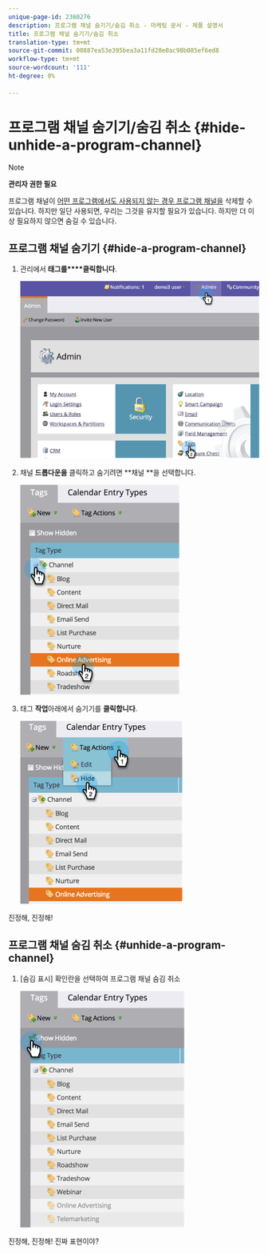 ```yaml
---
unique-page-id: 2360276
description: 프로그램 채널 숨기기/숨김 취소 - 마케팅 문서 - 제품 설명서
title: 프로그램 채널 숨기기/숨김 취소
translation-type: tm+mt
source-git-commit: 00887ea53e395bea3a11fd28e0ac98b085ef6ed8
workflow-type: tm+mt
source-wordcount: '111'
ht-degree: 0%

---
```



# 프로그램 채널 숨기기/숨김 취소 {#hide-unhide-a-program-channel}

>[!NOTE]
>
>**관리자 권한 필요**

프로그램 채널이 [어떤 프로그램에서도 사용되지 않는 경우 프로그램 채널을](delete-a-program-channel.md) 삭제할 수 있습니다.  하지만 일단 사용되면, 우리는 그것을 유지할 필요가 있습니다.  하지만 더 이상 필요하지 않으면 숨길 수 있습니다.

## 프로그램 채널 숨기기 {#hide-a-program-channel}

1. 관리에서 **태그를****클릭합니다**.

   ![](assets/image2014-9-24-15-3a45-3a7.png)

1. 채널 **드롭다운을** 클릭하고 숨기려면 **채널 **을 선택합니다.

   ![](assets/image2014-9-24-15-3a45-3a41.png)

1. 태그 **작업**&#x200B;아래에서 숨기기를 **클릭합니다**.

   ![](assets/image2014-9-24-15-3a46-3a22.png)

진정해, 진정해!

## 프로그램 채널 숨김 취소 {#unhide-a-program-channel}

1. [숨김 표시] 확인란을 선택하여 프로그램 채널 숨김 취소

   ![](assets/image2014-9-24-15-3a47-3a24.png)

진정해, 진정해! 진짜 표현이야?
